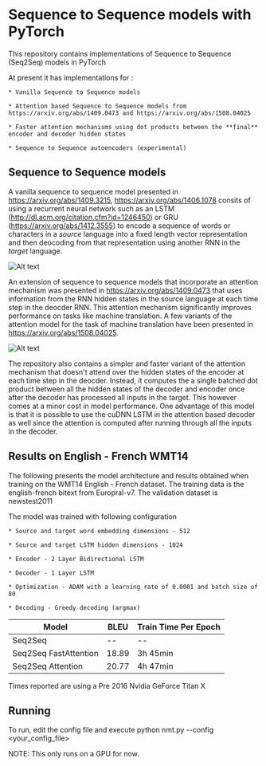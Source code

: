 # Sequence to Sequence models with PyTorch

This repository contains implementations of Sequence to Sequence (Seq2Seq) models in PyTorch

At present it has implementations for : 

    * Vanilla Sequence to Sequence models

    * Attention based Sequence to Sequence models from https://arxiv.org/abs/1409.0473 and https://arxiv.org/abs/1508.04025

    * Faster attention mechanisms using dot products between the **final** encoder and decoder hidden states

    * Sequence to Sequence autoencoders (experimental)

## Sequence to Sequence models

A vanilla sequence to sequence model presented in https://arxiv.org/abs/1409.3215, https://arxiv.org/abs/1406.1078 consits of using a recurrent neural network such as an LSTM (http://dl.acm.org/citation.cfm?id=1246450) or GRU (https://arxiv.org/abs/1412.3555) to encode a sequence of words or characters in a *source* language into a fixed length vector representation and then deocoding from that representation using another RNN in the *target* language.

![Alt text](images/Seq2Seq.png?raw=true "Seq2Seq")

An extension of sequence to sequence models that incorporate an attention mechanism was presented in https://arxiv.org/abs/1409.0473 that uses information from the RNN hidden states in the source language at each time step in the deocder RNN. This attention mechanism significantly improves performance on tasks like machine translation. A few variants of the attention model for the task of machine translation have been presented in https://arxiv.org/abs/1508.04025.

![Alt text](images/Seq2SeqAttention.png?raw=true "Seq2SeqAttention")

The repository also contains a simpler and faster variant of the attention mechanism that doesn't attend over the hidden states of the encoder at each time step in the deocder. Instead, it computes the a single batched dot product between all the hidden states of the decoder and encoder once after the decoder has processed all inputs in the target. This however comes at a minor cost in model performance. One advantage of this model is that it is possible to use the cuDNN LSTM in the attention based decoder as well since the attention is computed after running through all the inputs in the decoder.

## Results on English - French WMT14

The following presents the model architecture and results obtained when training on the WMT14 English - French dataset. The training data is the english-french bitext from Europral-v7. The validation dataset is newstest2011

The model was trained with following configuration

    * Source and target word embedding dimensions - 512

    * Source and target LSTM hidden dimensions - 1024

    * Encoder - 2 Layer Bidirectional LSTM

    * Decoder - 1 Layer LSTM

    * Optimization - ADAM with a learning rate of 0.0001 and batch size of 80

    * Decoding - Greedy decoding (argmax)


| Model | BLEU | Train Time Per Epoch |
| ------------- | ------------- | ------------- |
| Seq2Seq | -- | -- |
| Seq2Seq FastAttention | 18.89 | 3h 45min |
| Seq2Seq Attention | 20.77 | 4h 47min |

Times reported are using a Pre 2016 Nvidia GeForce Titan X

## Running

To run, edit the config file and execute python nmt.py --config <your_config_file>

NOTE: This only runs on a GPU for now.